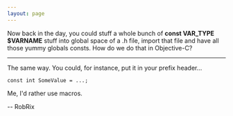 ```yaml
---
layout: page
---
```


Now back in the day, you could stuff a whole bunch of **const VAR_TYPE $VARNAME** stuff into global space of a .h file, import that file and have all those yummy globals consts.  How do we do that in Objective-C?

----

The same way. You could, for instance, put it in your prefix header...

    const int SomeValue = ...;

Me, I'd rather use macros.

-- RobRix
